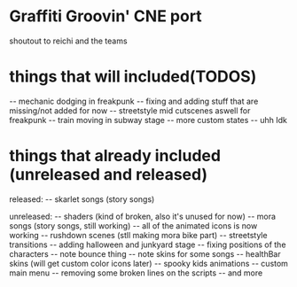# Graffiti Groovin' CNE port
shoutout to reichi and the teams

# things that will included(TODOS)
-- mechanic dodging in freakpunk
-- fixing and adding stuff that are missing/not added for now
-- streetstyle mid cutscenes aswell for freakpunk
-- train moving in subway stage
-- more custom states
-- uhh Idk

# things that already included (unreleased and released)
released:
-- skarlet songs (story songs)

unreleased:
-- shaders (kind of broken, also it's unused for now)
-- mora songs (story songs, still working)
-- all of the animated icons is now working
-- rushdown scenes (stll making mora bike part)
-- streetstyle transitions
-- adding halloween and junkyard stage
-- fixing positions of the characters
-- note bounce thing
-- note skins for some songs
-- healthBar skins (will get custom color icons later)
-- spooky kids animations
-- custom main menu
-- removing some broken lines on the scripts
-- and more
